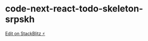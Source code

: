 # code-next-react-todo-skeleton-srpskh

[Edit on StackBlitz ⚡️](https://stackblitz.com/edit/code-next-react-todo-skeleton-srpskh)
